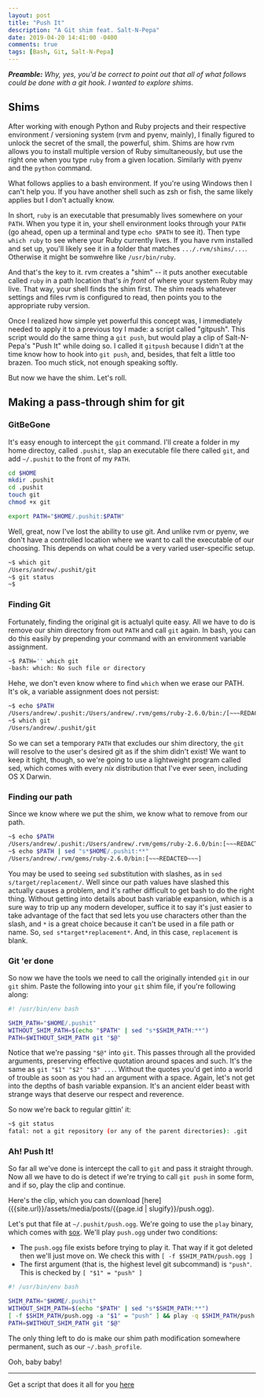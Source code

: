 ```yaml
---
layout: post
title: "Push It"
description: "A Git shim feat. Salt-N-Pepa"
date: 2019-04-20 14:41:00 -0400
comments: true
tags: [Bash, Git, Salt-N-Pepa]
---
```


_**Preamble:** Why, yes, you'd be correct to point out that all of what follows could be done with a git hook. I wanted to explore shims._

## Shims

After working with enough Python and Ruby projects and their respective environment / versioning system (rvm and pyenv, mainly), I finally figured to unlock the secret of the small, the powerful, shim. Shims are how rvm allows you to install multiple version of Ruby simultaneously, but use the right one when you type `ruby` from a given location. Similarly with pyenv and the `python` command.

What follows applies to a bash environment. If you're using Windows then I can't help you. If you have another shell such as zsh or fish, the same likely applies but I don't actually know.

In short, `ruby` is an executable that presumably lives somewhere on your `PATH`. When you type it in, your shell environment looks through your `PATH` (go ahead, open up a terminal and type `echo $PATH` to see it). Then type `which ruby` to see where your Ruby currently lives. If you have rvm installed and set up, you'll likely see it in a folder that matches `.../.rvm/shims/...`. Otherwise it might be somwehre like `/usr/bin/ruby`.

And that's the key to it. rvm creates a "shim" -- it puts another executable called `ruby` in a path location that's *in front* of where your system Ruby may live. That way, your shell finds the shim first. The shim reads whatever settings and files rvm is configured to read, then points you to the appropriate ruby version.

Once I realized how simple yet powerful this concept was, I immediately needed to apply it to a previous toy I made: a script called "gitpush". This script would do the same thing a `git push`, but would play a clip of Salt-N-Pepa's "Push It" while doing so. I called it `gitpush` because I didn't at the time know how to hook into `git push`, and, besides, that felt a little too brazen. Too much stick, not enough speaking softly.

But now we have the shim. Let's roll.

## Making a pass-through shim for git

### GitBeGone

It's easy enough to intercept the `git` command. I'll create a folder in my home directoy, called `.pushit`, slap an executable file there called `git`, and add `~/.pushit` to the front of my `PATH`.

```bash
cd $HOME
mkdir .pushit
cd .pushit
touch git
chmod +x git

export PATH="$HOME/.pushit:$PATH"
```

Well, great, now I've lost the ability to use git. And unlike rvm or pyenv, we don't have a controlled location where we want to call the executable of our choosing. This depends on what could be a very varied user-specific setup.

```bash
~$ which git
/Users/andrew/.pushit/git
~$ git status
~$
```

### Finding Git

Fortunately, finding the original git is actualyl quite easy. All we have to do is remove our shim directory from out `PATH` and call `git` again. In bash, you can do this easily by prepending your command with an environment variable assignment.

```bash
~$ PATH='' which git
-bash: which: No such file or directory
```

Hehe, we don't even know where to find `which` when we erase our PATH. It's ok, a variable assignment does not persist:

```bash
~$ echo $PATH
/Users/andrew/.pushit:/Users/andrew/.rvm/gems/ruby-2.6.0/bin:/[~~~REDACTED~~~]
~$ which git
/Users/andrew/.pushit/git
```

So we can set a temporary `PATH` that excludes our shim directory, the `git` will resolve to the user's desired git as if the shim didn't exist! We want to keep it tight, though, so we're going to use a lightweight program called sed, which comes with every *nix* distribution that I've ever seen, including OS X Darwin.

### Finding our path

Since we know where we put the shim, we know what to remove from our path.

```bash
~$ echo $PATH
/Users/andrew/.pushit:/Users/andrew/.rvm/gems/ruby-2.6.0/bin:[~~~REDACTED~~~]
~$ echo $PATH | sed "s*$HOME/.pushit:**"
/Users/andrew/.rvm/gems/ruby-2.6.0/bin:[~~~REDACTED~~~]
```

You may be used to seeing `sed` substitution with slashes, as in `sed s/target/replacement/`. Well since our path values have slashed this actually causes a problem, and it's rather difficult to get bash to do the right thing. Without getting into details about bash variable expansion, which is a sure way to trip up any modern developer, suffice it to say it's just easier to take advantage of the fact that sed lets you use characters other than the slash, and `*` is a great choice because it can't be used in a file path or name. So, `sed s*target*replacement*`. And, in this case, `replacement` is blank.

### Git 'er done

So now we have the tools we need to call the originally intended `git` in our `git` shim. Paste the following into your `git` shim file, if you're following along:

```bash
#! /usr/bin/env bash

SHIM_PATH="$HOME/.pushit"
WITHOUT_SHIM_PATH=$(echo "$PATH" | sed "s*$SHIM_PATH:**")
PATH=$WITHOUT_SHIM_PATH git "$@"
```

Notice that we're passing `"$@"` into `git`. This passes through all the provided arguments, preserving effective quotation around spaces and such. It's the same as `git "$1" "$2" "$3" ...`. Without the quotes you'd get into a world of trouble as soon as you had an argument with a space. Again, let's not get into the depths of bash variable expansion. It's an ancient elder beast with strange ways that deserve our respect and reverence.

So now we're back to regular gittin' it:

```bash
~$ git status
fatal: not a git repository (or any of the parent directories): .git
```

### Ah! Push It!

So far all we've done is intercept the call to `git` and pass it straight through. Now all we have to do is detect if we're trying to call `git push` in some form, and if so, play the clip and continue.

Here's the clip, which you can download [here]({{site.url}}/assets/media/posts/{{page.id | slugify}}/push.ogg).

<audio>
  <source href="{{site.url}}/assets/media/posts/{{page.id | slugify}}/push.ogg" />
</audio>

Let's put that file at `~/.pushit/push.ogg`. We're going to use the `play` binary, which comes with [sox](www.google.com?q=install+sox). We'll play `push.ogg` under two conditions:
* The `push.ogg` file exists before trying to play it. That way if it got deleted then we'll just move on. We check this with `[ -f $SHIM_PATH/push.ogg ]`
* The first argument (that is, the highest level git subcommand) is `"push"`. This is checked by `[ "$1" = "push" ]`

```bash
#! /usr/bin/env bash

SHIM_PATH="$HOME/.pushit"
WITHOUT_SHIM_PATH=$(echo "$PATH" | sed "s*$SHIM_PATH:**")
[ -f $SHIM_PATH/push.ogg -a "$1" = "push" ] && play -q $SHIM_PATH/push.ogg &
PATH=$WITHOUT_SHIM_PATH git "$@"
```

The only thing left to do is make our shim path modification somewhere permanent, such as our `~/.bash_profile`.

Ooh, baby baby!

---

Get a script that does it all for you [here](https://www.github.com/ozydingo/pushit)
